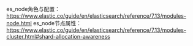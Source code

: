 
es_node角色与配置：https://www.elastic.co/guide/en/elasticsearch/reference/7.13/modules-node.html
es_node节点属性：https://www.elastic.co/guide/en/elasticsearch/reference/7.13/modules-cluster.html#shard-allocation-awareness
